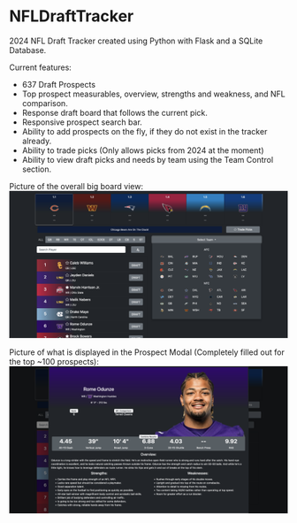 # NFLDraftTracker
2024 NFL Draft Tracker created using Python with Flask and a SQLite Database.

Current features:
- 637 Draft Prospects
- Top prospect measurables, overview, strengths and weakness, and NFL comparison.
- Response draft board that follows the current pick.
- Responsive prospect search bar.
- Ability to add prospects on the fly, if they do not exist in the tracker already.
- Ability to trade picks (Only allows picks from 2024 at the moment)
- Ability to view draft picks and needs by team using the Team Control section.

Picture of the overall big board view:
![Big Board Overview](./README/bigBoardOverview.png)

Picture of what is displayed in the Prospect Modal (Completely filled out for the top ~100 prospects):
![Prospect Modal](./README/prospectDraftProfile.png)
